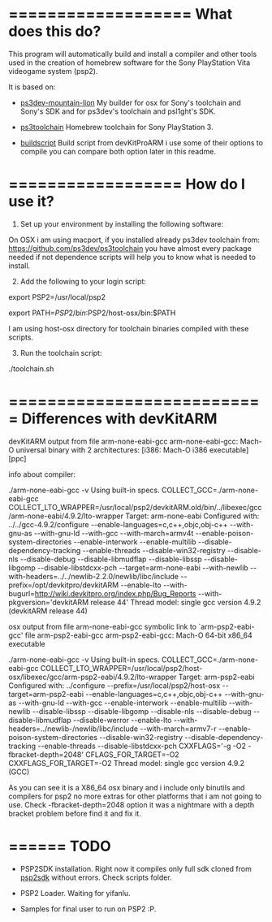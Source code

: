  ===================
  What does this do?
 ===================
 
  This program will automatically build and install a compiler and other
  tools used in the creation of homebrew software for the Sony PlayStation Vita
  videogame system (psp2).
  
  It is based on:
  
  * [ps3dev-mountain-lion](https://github.com/bigboss-ps3dev/ps3dev-mountain-lion) My builder for osx for Sony's toolchain and Sony's SDK and for ps3dev's toolchain and psl1ght's SDK.
  
  * [ps3toolchain](https://github.com/ps3dev/ps3toolchain) Homebrew toolchain for Sony PlayStation 3.
  
  * [buildscript](https://github.com/devkitPro/buildscripts)  Build script from devKitProARM i use some of their options to compile you can compare both option later in this readme.
  
 ==================
  How do I use it?
 ==================

 1) Set up your environment by installing the following software:

  
  On OSX i am using macport, if you installed already ps3dev toolchain from:
   https://github.com/ps3dev/ps3toolchain 
  you have almost every package needed if not dependence scripts will help you to know what is needed to install.


 2) Add the following to your login script:

  export PSP2=/usr/local/psp2

  export PATH=$PSP2/bin:$PSP2/host-osx/bin:$PATH
  
  I am using host-osx directory for toolchain binaries compiled with these scripts.

 3) Run the toolchain script:

  ./toolchain.sh
  
  ===========================
   Differences with devKitARM
  ===========================
  
  
  devKitARM output from file arm-none-eabi-gcc
  arm-none-eabi-gcc: Mach-O universal binary with 2 architectures: [i386: Mach-O i386 executable] [ppc]
  
  info about compiler:
  
  ./arm-none-eabi-gcc -v
  Using built-in specs.
  COLLECT_GCC=./arm-none-eabi-gcc
  COLLECT_LTO_WRAPPER=/usr/local/psp2/devkitARM.old/bin/../libexec/gcc/arm-none-eabi/4.9.2/lto-wrapper
  Target: arm-none-eabi
  Configured with: ../../gcc-4.9.2/configure --enable-languages=c,c++,objc,obj-c++ --with-gnu-as --with-gnu-ld --with-gcc --with-march=armv4t --enable-poison-system-directories --enable-interwork --enable-multilib --disable-dependency-tracking --enable-threads --disable-win32-registry --disable-nls --disable-debug --disable-libmudflap --disable-libssp --disable-libgomp --disable-libstdcxx-pch --target=arm-none-eabi --with-newlib --with-headers=../../newlib-2.2.0/newlib/libc/include --prefix=/opt/devkitpro/devkitARM --enable-lto --with-bugurl=http://wiki.devkitpro.org/index.php/Bug_Reports --with-pkgversion='devkitARM release 44'
  Thread model: single
  gcc version 4.9.2 (devkitARM release 44)
  
  osx output from file arm-none-eabi-gcc
  symbolic link to `arm-psp2-eabi-gcc'
  file arm-psp2-eabi-gcc
  arm-psp2-eabi-gcc: Mach-O 64-bit x86_64 executable
  
  ./arm-none-eabi-gcc -v
  Using built-in specs.
  COLLECT_GCC=./arm-none-eabi-gcc
  COLLECT_LTO_WRAPPER=/usr/local/psp2/host-osx/libexec/gcc/arm-psp2-eabi/4.9.2/lto-wrapper
  Target: arm-psp2-eabi
  Configured with: ../configure --prefix=/usr/local/psp2/host-osx --target=arm-psp2-eabi --enable-languages=c,c++,objc,obj-c++ --with-gnu-as --with-gnu-ld --with-gcc --enable-interwork --enable-multilib --with-newlib --disable-libssp --disable-libgomp --disable-nls --disable-debug --disable-libmudflap --disable-werror --enable-lto --with-headers=../newlib-/newlib/libc/include --with-march=armv7-r --enable-poison-system-directories --disable-win32-registry --disable-dependency-tracking --enable-threads --disable-libstdcxx-pch CXXFLAGS='-g -O2 -fbracket-depth=2048' CFLAGS_FOR_TARGET=-O2 CXXFLAGS_FOR_TARGET=-O2
  Thread model: single
  gcc version 4.9.2 (GCC)
  
  As you can see it is a X86_64 osx binary and i include only binutils and compilers for psp2 no more extras for other platforms that i am not going to use. Check -fbracket-depth=2048 option it was a nightmare with a depth bracket problem before find it and fix it.
  
  
 ======
  TODO
 ======
 
  * PSP2SDK installation. Right now it compiles only full sdk cloned from [psp2sdk](https://github.com/173210/psp2sdk) without errors. Check scripts folder.
  
  * PSP2 Loader. Waiting for yifanlu.
  
  * Samples for final user to run on PSP2 :P.
  
  
